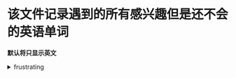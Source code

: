 # 该文件记录遇到的所有感兴趣但是还不会的英语单词

**默认将只显示英文**

<details>
  <summary>frustrating</summary>
  * adj.令人懊恼的；令人沮丧的 <br />
  * v.“frustrate”的现在分词
</details>
